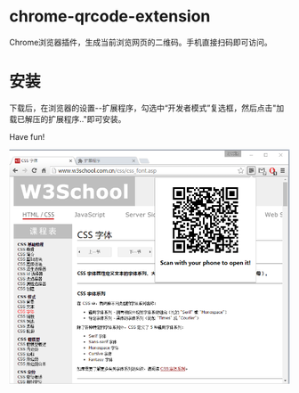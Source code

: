 # chrome-qrcode-extension
Chrome浏览器插件，生成当前浏览网页的二维码。手机直接扫码即可访问。

# 安装
下载后，在浏览器的设置--扩展程序，勾选中“开发者模式”复选框，然后点击"加载已解压的扩展程序.."即可安装。

Have fun!

![sample.png](sample.png)
